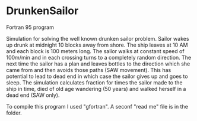 # DrunkenSailor
Fortran 95 program


Simulation for solving the well known drunken sailor problem. Sailor wakes up drunk at midnight 10 blocks away from shore.
The ship leaves at 10 AM and each block is 100 meters long. 
The sailor walks at constant speed of 100m/min and in each crossing turns to a completely random direction. 
The next time the sailor has a plan and leaves bottles to the direction which she came from and then avoids those paths (SAW movement).
This has potential to lead to dead end in which case the sailor gives up and goes to sleep. 
The simulation calculates fraction for times the sailor made to the ship in time,
died of old age wandering (50 years) and walked herself in a dead end (SAW only).

To compile this program I used "gfortran". A seconf "read me" file is in the folder.
